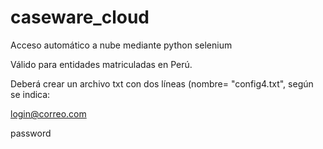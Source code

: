 # caseware_cloud
Acceso automático a nube mediante python selenium

Válido para entidades matriculadas en Perú.

Deberá crear un archivo txt con dos líneas (nombre= "config4.txt", según se indica:

login@correo.com

password
